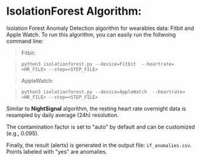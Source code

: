 # IsolationForest Algorithm:

Isolation Forest Anomaly Detection algorithm for wearables data: Fitbit and Apple Watch. To run this algorithm, you can easily run the follwoing command line:

> Fitbit:

> ``` python3 isolationforest.py --device=Fitbit  --heartrate=<HR_FILE> --step=<STEP_FILE> ```

> AppleWatch:

> ``` python3 isolationforest.py --device=AppleWatch  --heartrate=<HR_FILE> --step=<STEP_FILE> ```

Similar to <b>NightSignal</b> algorithm, the resting heart rate overnight data is resampled by daily average (24h) resolution.

The contamination factor is set to "auto" by default and can be customized (e.g., 0.095).

Finally, the result (alerts) is generated in the output file: `if_anomalies.csv`. Points labeled with "yes" are anomalies. 
